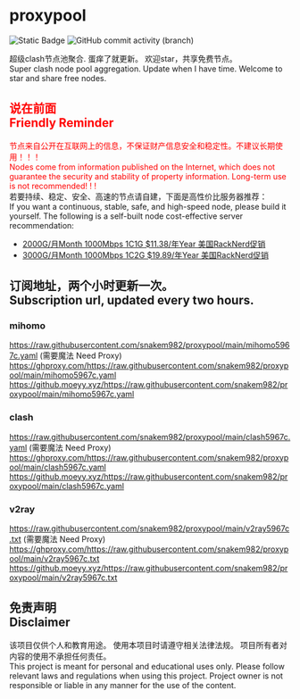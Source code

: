 # proxypool

![Static Badge](https://img.shields.io/badge/ss|ssr|vmess|vless|trojan-free-orange)
![GitHub commit activity (branch)](https://img.shields.io/github/commit-activity/w/snakem982/proxypool?color=DC52FC)


超级clash节点池聚合.
蛋痒了就更新。
欢迎star，共享免费节点。
<br/>
Super clash node pool aggregation.
Update when I have time.
Welcome to star and share free nodes.

## <font color="red">说在前面<br/>Friendly Reminder</font>
<font color="red">节点来自公开在互联网上的信息，不保证财产信息安全和稳定性。不建议长期使用！！！<br/>
Nodes come from information published on the Internet,
which does not guarantee the security and stability of property information.
Long-term use is not recommended! ! !</font><br/>
若要持续、稳定、安全、高速的节点请自建，下面是高性价比服务器推荐：<br/>
If you want a continuous, stable, safe, and high-speed node, please build it yourself.
The following is a self-built node cost-effective server recommendation:
- [2000G/月Month 1000Mbps 1C1G $11.38/年Year 美国RackNerd促销](https://my.racknerd.com/aff.php?aff=8613 "美国RackNerd")
- [3000G/月Month 1000Mbps 1C2G $19.89/年Year 美国RackNerd促销](https://my.racknerd.com/aff.php?aff=8613 "美国RackNerd")

## 订阅地址，两个小时更新一次。<br/>Subscription url, updated every two hours.
### mihomo
https://raw.githubusercontent.com/snakem982/proxypool/main/mihomo5967c.yaml  (需要魔法 Need Proxy)
https://ghproxy.com/https://raw.githubusercontent.com/snakem982/proxypool/main/mihomo5967c.yaml
https://github.moeyy.xyz/https://raw.githubusercontent.com/snakem982/proxypool/main/mihomo5967c.yaml
### clash
https://raw.githubusercontent.com/snakem982/proxypool/main/clash5967c.yaml  (需要魔法 Need Proxy)
https://ghproxy.com/https://raw.githubusercontent.com/snakem982/proxypool/main/clash5967c.yaml
https://github.moeyy.xyz/https://raw.githubusercontent.com/snakem982/proxypool/main/clash5967c.yaml
### v2ray
https://raw.githubusercontent.com/snakem982/proxypool/main/v2ray5967c.txt  (需要魔法 Need Proxy)
https://ghproxy.com/https://raw.githubusercontent.com/snakem982/proxypool/main/v2ray5967c.txt
https://github.moeyy.xyz/https://raw.githubusercontent.com/snakem982/proxypool/main/v2ray5967c.txt


## 免责声明 <br/>Disclaimer
该项目仅供个人和教育用途。
使用本项目时请遵守相关法律法规。
项目所有者对内容的使用不承担任何责任。
<br/>
This project is meant for personal and educational uses only.
Please follow relevant laws and regulations when using this project.
Project owner is not responsible or liable in any manner for the use of the content.
